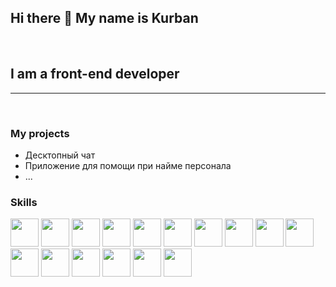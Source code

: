 ## <b>Hi there 👋 My name is Kurban</b>
<br>

## I am a front-end developer 
***
<br>

### My projects

* Десктопный чат
* Приложение для помощи при найме персонала
* ...

### Skills 
<img style="height:45px" src="https://img.icons8.com/color/48/000000/html-5--v1.png"/>
<img style="height:45px" src="https://img.icons8.com/color/48/000000/css3.png"/>
<img style="height:45px" src="https://img.icons8.com/color/48/000000/javascript.png"/>
<img style="height:45px" src="https://img.icons8.com/plasticine/100/000000/react.png"/>
<img style="height:45px" src="https://img.icons8.com/color/48/000000/redux.png"/>
<img style="height:45px" src="https://img.icons8.com/color/48/000000/sass.png"/>
<img style="height:45px" src='https://cdn.worldvectorlogo.com/logos/bootstrap-5-1.svg'>
<img style="height:45px" src='https://cdn.worldvectorlogo.com/logos/redux-saga.svg'>
<img style="height:45px" src='https://cdn.worldvectorlogo.com/logos/react-router.svg'>
<img style="height:45px" src="https://cdn.worldvectorlogo.com/logos/nodejs-1.svg"/>
<img style="height:45px" src='https://cdn.worldvectorlogo.com/logos/git-icon.svg'>
<img style="height:45px" src='https://cdn.worldvectorlogo.com/logos/prettier-2.svg'>
<img style="height:45px" src='https://cdn.worldvectorlogo.com/logos/material-ui-1.svg'>
<img style="height:45px" src='https://cdn.worldvectorlogo.com/logos/momentjs.svg'>
<img style="height:45px" src='https://cdn.worldvectorlogo.com/logos/heroku-4.svg'>
<img style="height:45px" src='https://cdn.worldvectorlogo.com/logos/webstorm-icon.svg'>
